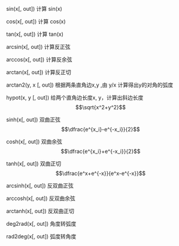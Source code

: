 sin\(x\[, out\]\)    计算 sin\(x\)

cos\(x\[, out\]\)    计算 cos\(x\)

tan\(x\[, out\]\)    计算 tan\(x\)

arcsin\(x\[, out\]\)    计算反正弦

arccos\(x\[, out\]\)    计算反余弦

arctan\(x\[, out\]\)    计算反正切

arctan2\(y, x \[, out\]\)    根据两条直角边x,y ,由 y/x 计算得出y的对角的弧度

hypot\(x, y \[, out\]\)    给两个直角边长度x, y，计算出斜边长度 $$\sqrt{x^2+y^2}$$

sinh\(x\[, out\]\)     双曲正弦$$\dfrac{e^{x_i}-e^{-x_i}}{2}$$

cosh\(x\[, out\]\)    双曲余弦 $$\dfrac{e^{x_i}+e^{-x_i}}{2}$$

tanh\(x\[, out\]\)       双曲正切 $$\dfrac{e^x+e^{-x}}{e^x-e^{-x}}$$

arcsinh\(x\[, out\]\)    反双曲正弦

arccosh\(x\[, out\]\)    反双曲余弦

arctanh\(x\[, out\]\)    反双曲正切

deg2rad\(x\[, out\]\)    角度转弧度

rad2deg\(x\[, out\]\)    弧度转角度

